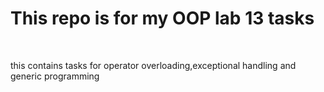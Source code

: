 <h1>This repo is for my OOP lab 13 tasks</h1>
<br>
<p>this contains tasks for operator overloading,exceptional handling and generic programming</p>
